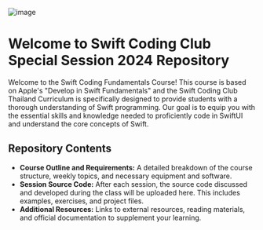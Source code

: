 ![image](https://github.com/Kentakoong/scc-special-session-2024/assets/35761701/63d758d5-d467-4095-95f8-7fd78465baaa)
# Welcome to Swift Coding Club Special Session 2024 Repository

Welcome to the Swift Coding Fundamentals Course! This course is based on Apple's "Develop in Swift Fundamentals" and the Swift Coding Club Thailand Curriculum 
is specifically designed to provide students with a thorough understanding of Swift programming. Our goal is to equip you with the essential skills and knowledge needed to 
proficiently code in SwiftUI and understand the core concepts of Swift.

## Repository Contents

- **Course Outline and Requirements:** A detailed breakdown of the course structure, weekly topics, and necessary equipment and software.
- **Session Source Code:** After each session, the source code discussed and developed during the class will be uploaded here. This includes examples, exercises, and project files.
- **Additional Resources:** Links to external resources, reading materials, and official documentation to supplement your learning.
